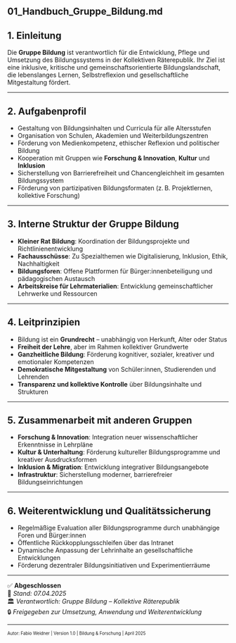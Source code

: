 ## 01_Handbuch_Gruppe_Bildung.md

<!--
Autor: Fabio Weidner
Version: 1.0
Sektion: Bildung & Forschung
Veröffentlichung: April 2025
-->

## 1. Einleitung

Die **Gruppe Bildung** ist verantwortlich für die Entwicklung, Pflege und Umsetzung des Bildungssystems in der Kollektiven Räterepublik. Ihr Ziel ist eine inklusive, kritische und gemeinschaftsorientierte Bildungslandschaft, die lebenslanges Lernen, Selbstreflexion und gesellschaftliche Mitgestaltung fördert.

---

## 2. Aufgabenprofil

- Gestaltung von Bildungsinhalten und Curricula für alle Altersstufen
- Organisation von Schulen, Akademien und Weiterbildungszentren
- Förderung von Medienkompetenz, ethischer Reflexion und politischer Bildung
- Kooperation mit Gruppen wie **Forschung & Innovation**, **Kultur** und **Inklusion**
- Sicherstellung von Barrierefreiheit und Chancengleichheit im gesamten Bildungssystem
- Förderung von partizipativen Bildungsformaten (z. B. Projektlernen, kollektive Forschung)

---

## 3. Interne Struktur der Gruppe Bildung

- **Kleiner Rat Bildung**: Koordination der Bildungsprojekte und Richtlinienentwicklung
- **Fachausschüsse**: Zu Spezialthemen wie Digitalisierung, Inklusion, Ethik, Nachhaltigkeit
- **Bildungsforen**: Offene Plattformen für Bürger:innenbeteiligung und pädagogischen Austausch
- **Arbeitskreise für Lehrmaterialien**: Entwicklung gemeinschaftlicher Lehrwerke und Ressourcen

---

## 4. Leitprinzipien

- Bildung ist ein **Grundrecht** – unabhängig von Herkunft, Alter oder Status
- **Freiheit der Lehre**, aber im Rahmen kollektiver Grundwerte
- **Ganzheitliche Bildung**: Förderung kognitiver, sozialer, kreativer und emotionaler Kompetenzen
- **Demokratische Mitgestaltung** von Schüler:innen, Studierenden und Lehrenden
- **Transparenz und kollektive Kontrolle** über Bildungsinhalte und Strukturen

---

## 5. Zusammenarbeit mit anderen Gruppen

- **Forschung & Innovation**: Integration neuer wissenschaftlicher Erkenntnisse in Lehrpläne
- **Kultur & Unterhaltung**: Förderung kultureller Bildungsprogramme und kreativer Ausdrucksformen
- **Inklusion & Migration**: Entwicklung integrativer Bildungsangebote
- **Infrastruktur**: Sicherstellung moderner, barrierefreier Bildungseinrichtungen

---

## 6. Weiterentwicklung und Qualitätssicherung

- Regelmäßige Evaluation aller Bildungsprogramme durch unabhängige Foren und Bürger:innen
- Öffentliche Rückkopplungsschleifen über das Intranet
- Dynamische Anpassung der Lehrinhalte an gesellschaftliche Entwicklungen
- Förderung dezentraler Bildungsinitiativen und Experimentierräume

---

✅ **Abgeschlossen**  
📅 *Stand: 07.04.2025*  
🏛️ *Verantwortlich: Gruppe Bildung – Kollektive Räterepublik*  
🔒 *Freigegeben zur Umsetzung, Anwendung und Weiterentwicklung*

---

<sub><sup>Autor: Fabio Weidner | Version 1.0 | Bildung & Forschung | April 2025</sup></sub>
